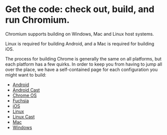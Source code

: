 # Get the code: check out, build, and run Chromium. 

Chromium supports building on Windows, Mac and Linux host systems.

Linux is required for building Android, and a Mac is required for building iOS.

The process for building Chrome is generally the same on all platforms, but
each platform has a few quirks. In order to keep you from having to jump
all over the place, we have a self-contained page for each configuration
you might want to build:

* [Android](android_build_instructions.md)
* [Android Cast](android_cast_build_instructions.md)
* [Chrome OS](chromeos_build_instructions.md)
* [Fuchsia](fuchsia/build_instructions.md)
* [iOS](ios/build_instructions.md)
* [Linux](linux/build_instructions.md)
* [Linux Cast](linux/cast_build_instructions.md)
* [Mac](mac_build_instructions.md)
* [Windows](windows_build_instructions.md)
